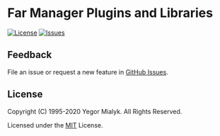 # Far Manager Plugins and Libraries

[![License](https://img.shields.io/badge/License-MIT-brightgreen.svg?style=plastic)](LICENSE)
[![Issues](https://img.shields.io/github/issues-raw/yegor-mialyk/far-plugins.svg?style=plastic)](https://github.com/yegor-mialyk/far-plugins/issues)

## Feedback

File an issue or request a new feature in [GitHub Issues](https://github.com/yegor-mialyk/far-plugins/issues).

## License

Copyright (C) 1995-2020 Yegor Mialyk. All Rights Reserved.

Licensed under the [MIT](LICENSE) License.
